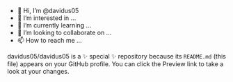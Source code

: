 - 👋 Hi, I’m @davidus05
- 👀 I’m interested in ...
- 🌱 I’m currently learning ...
- 💞️ I’m looking to collaborate on ...
- 📫 How to reach me ...


davidus05/davidus05 is a ✨ special ✨ repository because its `README.md` (this file) appears on your GitHub profile.
You can click the Preview link to take a look at your changes.

